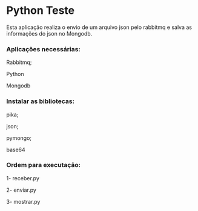 <h1> Python Teste</h1>

Esta aplicação realiza o envio de um arquivo json pelo rabbitmq e salva as informações do json no Mongodb.

<h3>Aplicações necessárias:</h3>
<p>Rabbitmq;</p>
<p>Python</p>
<p>Mongodb</p>

<h3>Instalar as bibliotecas:</h3> 
<p>pika;</p>
<p>json;</p>
<p>pymongo;</p>
<p>base64</p>

<h3>Ordem para executação:</h3>
<p>1- receber.py</p>
<p>2- enviar.py</p>
<p>3- mostrar.py</p>


